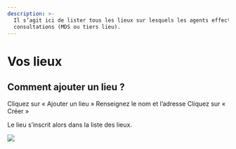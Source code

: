 ```yaml
---
description: >-
  Il s’agit ici de lister tous les lieux sur lesquels les agents effectuent des
  consultations (MDS ou tiers lieu).
---
```


# Vos lieux

## Comment ajouter un lieu ?

Cliquez sur « Ajouter un lieu » Renseignez le nom et l’adresse Cliquez sur « Créer »

Le lieu s’inscrit alors dans la liste des lieux.

![](../../../../.gitbook/assets/screenshot\_2020-11-24\_at\_16.15.51.png)

##
